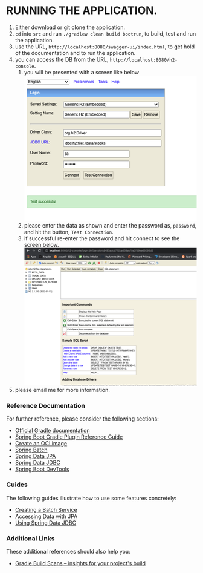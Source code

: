 # RUNNING THE APPLICATION.

1. Either download or git clone the application.
2. `cd` into `src` and run `./gradlew clean build bootrun`, to build, test and run the application.
3. use the URL, `http://localhost:8080/swagger-ui/index.html`, to get hold of the documentation and to run the application.
4. you can access the DB from the URL, `http://localhost:8080/h2-console`.
    1. you will be presented with a screen like below
       ![login](./login_screen.png)
    2. please enter the data as shown and enter the password as, `password`, and hit the button, `Test Connection`.
    3. if successful re-enter the password and hit connect to see the screen below.
       ![DB_MANAGEMENT](./after_login.png)
5. please email me for more information.    

### Reference Documentation
For further reference, please consider the following sections:

* [Official Gradle documentation](https://docs.gradle.org)
* [Spring Boot Gradle Plugin Reference Guide](https://docs.spring.io/spring-boot/docs/2.7.0-SNAPSHOT/gradle-plugin/reference/html/)
* [Create an OCI image](https://docs.spring.io/spring-boot/docs/2.7.0-SNAPSHOT/gradle-plugin/reference/html/#build-image)
* [Spring Batch](https://docs.spring.io/spring-boot/docs/2.6.2/reference/htmlsingle/#howto-batch-applications)
* [Spring Data JPA](https://docs.spring.io/spring-boot/docs/2.6.2/reference/htmlsingle/#boot-features-jpa-and-spring-data)
* [Spring Data JDBC](https://docs.spring.io/spring-data/jdbc/docs/current/reference/html/)
* [Spring Boot DevTools](https://docs.spring.io/spring-boot/docs/2.6.2/reference/htmlsingle/#using-boot-devtools)

### Guides
The following guides illustrate how to use some features concretely:

* [Creating a Batch Service](https://spring.io/guides/gs/batch-processing/)
* [Accessing Data with JPA](https://spring.io/guides/gs/accessing-data-jpa/)
* [Using Spring Data JDBC](https://github.com/spring-projects/spring-data-examples/tree/master/jdbc/basics)

### Additional Links
These additional references should also help you:

* [Gradle Build Scans – insights for your project's build](https://scans.gradle.com#gradle)

